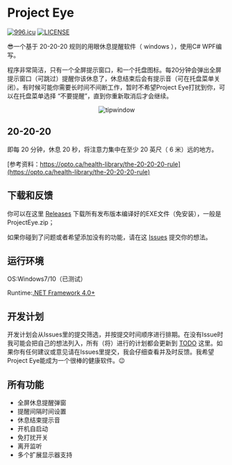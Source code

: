 # Project Eye

[![996.icu](https://img.shields.io/badge/link-996.icu-red.svg)](https://996.icu)
[![LICENSE](https://img.shields.io/badge/license-Anti%20996-blue.svg)](https://github.com/996icu/996.ICU/blob/master/LICENSE)

😎一个基于 20-20-20 规则的用眼休息提醒软件（ windows ），使用C# WPF编写。

程序非常简洁，只有一个全屏提示窗口，和一个托盘图标。每20分钟会弹出全屏提示窗口（可跳过）提醒你该休息了，休息结束后会有提示音（可在托盘菜单关闭）。有时候可能你需要长时间不间断工作，暂时不希望Project Eye打扰到你，可以在托盘菜单选择 “不要提醒”，直到你重新取消后才会继续。

<p align="center">
  <img alt="tipwindow" src="https://raw.githubusercontent.com/Planshit/ProjectEye/master/screenshot/tipwindow.jpg">
</p>

## 20-20-20

即每 20 分钟，休息 20 秒，将注意力集中在至少 20 英尺（ 6 米）远的地方。

[参考资料：https://opto.ca/health-library/the-20-20-20-rule](https://opto.ca/health-library/the-20-20-20-rule)

## 下载和反馈

你可以在这里 [Releases](https://github.com/Planshit/ProjectEye/releases) 下载所有发布版本编译好的EXE文件（免安装），一般是ProjectEye.zip；

如果你碰到了问题或者希望添加没有的功能，请在这 [Issues](https://github.com/Planshit/ProjectEye/issues) 提交你的想法。

## 运行环境

OS:Windows7/10（已测试）

Runtime:[.NET Framework 4.0+](https://www.microsoft.com/zh-cn/download/details.aspx?id=17718)

## 开发计划

开发计划会从Issues里的提交筛选，并按提交时间顺序进行排期。在没有Issue时我可能会把自己的想法列入，所有（将）进行的计划都会更新到 [TODO](https://github.com/Planshit/ProjectEye/blob/master/todo.md) 这里。如果你有任何建议或意见请在Issues里提交，我会仔细查看并及时反馈。我希望Project Eye能成为一个很棒的健康软件。😉

## 所有功能

- 全屏休息提醒弹窗
- 提醒间隔时间设置
- 休息结束提示音
- 开机自启动
- 免打扰开关
- 离开监听
- 多个扩展显示器支持